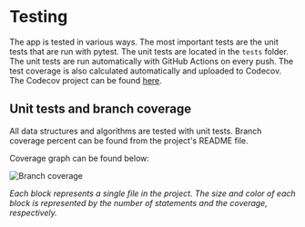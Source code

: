 # Testing

The app is tested in various ways. The most important tests are the unit tests that are run with pytest. The unit tests are located in the `tests` folder. The unit tests are run automatically with GitHub Actions on every push. The test coverage is also calculated automatically and uploaded to Codecov. The Codecov project can be found [here](https://codecov.io/gh/LeeviHalme/tiralabra).

## Unit tests and branch coverage

All data structures and algorithms are tested with unit tests. Branch coverage percent can be found from the project's README file.

Coverage graph can be found below:

![Branch coverage](https://codecov.io/gh/LeeviHalme/tiralabra/graphs/tree.svg?token=296GA4LY45)

_Each block represents a single file in the project. The size and color of each block is represented by the number of statements and the coverage, respectively._
